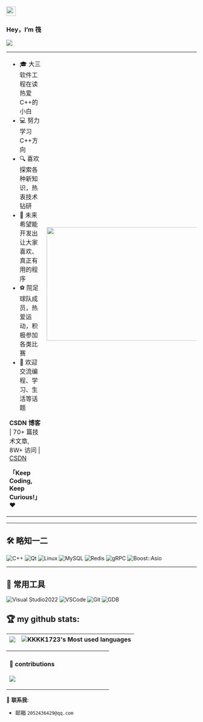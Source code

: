 ###  <img src="https://media.giphy.com/media/hvRJCLFzcasrR4ia7z/giphy.gif" width="25px">
### Hey，I’m 筏

![](https://img.shields.io/badge/dynamic/json?color=2bb24c&label=Feedly%20RSS&query=%24.data.totalSubs&url=https%3A%2F%2Fapi.spencerwoo.com%2Fsubstats%2F%3Fsource%3Dfeedly%26queryKey%3Dhttps%3A%2F%2Fchegva.com%2Ffeed%2F&logo=feedly)

<table>
<tr>
<td valign="top"  width="50%">

- 🎓 大三软件工程在读  热爱C++的小白
- 💻  努力学习C++方向  
- 🔍 喜欢探索各种新知识，热衷技术钻研  
- 🌱 未来希望能开发出让大家喜欢、真正有用的程序
- ⚽   院足球队成员，热爱运动，积极参加各类比赛  
- 💬 欢迎交流编程、学习、生活等话题  

**CSDN 博客** | 70+ 篇技术文章, 8W+ 访问 | [CSDN](https://blog.csdn.net/2401_87117051?spm=1000.2115.3001.5343) 

  **「Keep Coding, Keep Curious!」** ❤️
</td>
<td valign="center"  width="100%" height="100%">
<img src="https://github.com/anzhihe/anzhihe/blob/main/.github/workflows/Le%20Petit%20Prince.gif" width="500" height="300">
</td>
</tr>
</table>

<hr/>



## 🛠️ 略知一二

![C++](https://img.shields.io/badge/C++-00599C?logo=cplusplus&logoColor=white)
![Qt](https://img.shields.io/badge/Qt-41CD52?logo=qt&logoColor=white)
![Linux](https://img.shields.io/badge/Linux-FCC624?logo=linux&logoColor=black)
![MySQL](https://img.shields.io/badge/MySQL-4479A1?logo=mysql&logoColor=white)
![Redis](https://img.shields.io/badge/Redis-DC382D?logo=redis&logoColor=white)
![gRPC](https://img.shields.io/badge/gRPC-4285F4?logo=grpc&logoColor=white)
![Boost::Asio](https://img.shields.io/badge/Boost.Asio-FFDD00?logo=boost&logoColor=black)

---

## 🧰 常用工具

![Visual Studio2022](https://img.shields.io/badge/VS2022-5C2D91?logo=visualstudio&logoColor=white)
![VSCode](https://img.shields.io/badge/VS%20Code-007ACC?logo=visualstudiocode&logoColor=white)
![Git](https://img.shields.io/badge/Git-F05032?logo=git&logoColor=white)
![GDB](https://img.shields.io/badge/GDB-000000?logo=gnu&logoColor=white)

## 🏆 **my github stats:**

|![](https://github-profile-summary-cards.vercel.app/api/cards/profile-details?username=KKKK1723&theme=default)|![KKKK1723's Most used languages](https://github-readme-stats.vercel.app/api/top-langs/?username=KKKK1723&layout=compact&hide_border=true&langs_count=10&theme=default)|
|-|-|


<table>
<tr>
<td valign="top"  width="50%">

#### 🐍 contributions

![](https://raw.githubusercontent.com/KKKK1723/snk/manual-run-output/only-svg/github-contribution-grid-snake.svg)



</td>
</tr>
</table>

📧 **联系我**: 
 - 邮箱 `2052436429@qq.com`
